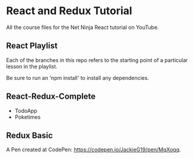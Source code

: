 # React and Redux Tutorial

All the course files for the Net Ninja React tutorial on YouTube.

## React Playlist

Each of the branches in this repo refers to the starting point of a particular lesson in the playlist. 

Be sure to run an 'npm install' to install any dependencies.

## React-Redux-Complete
- TodoApp
- Poketimes

## Redux Basic
A Pen created at CodePen: https://codepen.io/JackieG19/pen/MqXoqq.
